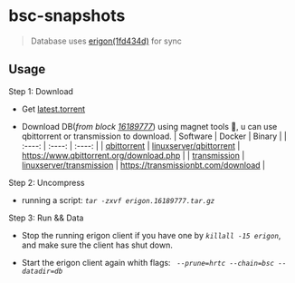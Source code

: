 # bsc-snapshots

> Database uses [erigon(1fd434d)](https://github.com/ledgerwatch/erigon/tree/1fd434d3d1e38aa20694e7229da3ca7c471d06a5) for sync

## Usage

Step 1: Download

- Get [latest.torrent](https://raw.githubusercontent.com/du5/bsc-snapshots/main/latest.torrent)

- Download DB(*from block [16189777](https://bscscan.com/block/16189777)*) using magnet tools 🧲, u can use qbittorrent or transmission to download.
    | Software | Docker | Binary |
    | :----: | :----: | :----: |
    | [qbittorrent](https://github.com/qbittorrent/qBittorrent) | [linuxserver/qbittorrent](https://hub.docker.com/r/linuxserver/qbittorrent) | https://www.qbittorrent.org/download.php |
    | [transmission](https://github.com/transmission/transmission) | [linuxserver/transmission](https://hub.docker.com/r/linuxserver/transmission) | https://transmissionbt.com/download |

Step 2: Uncompress

- running a script: *`tar -zxvf erigon.16189777.tar.gz`*

Step 3: Run && Data

- Stop the running erigon client if you have one by *`killall -15 erigon`*, and make sure the client has shut down.

- Start the erigon client again whith flags: *` --prune=hrtc --chain=bsc --datadir=db`*
